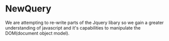 NewQuery
=========

We are attempting to re-write parts of the Jquery libary so we gain a greater understanding of javascript and it's capabilities to manipulate the DOM(document object model).


